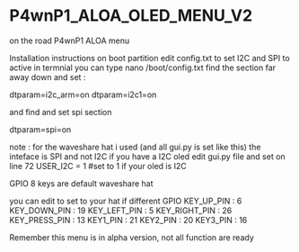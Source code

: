 # P4wnP1_ALOA_OLED_MENU_V2
on the road P4wnP1 ALOA menu 

Installation instructions 
on boot partition edit config.txt to set I2C and SPI to active
in termnial you can type 
nano /boot/config.txt
find the section far away down and set : 

dtparam=i2c_arm=on
dtparam=i2c1=on

and find and set spi section 

dtparam=spi=on

note : for the waveshare hat i used (and all gui.py is set like this) the inteface is SPI and not I2C
if you have a I2C oled edit gui.py file and set on line 72
USER_I2C = 1 #set to 1 if your oled is I2C

GPIO 8 keys are default waveshare hat

you can edit to set to your hat if different
GPIO
KEY_UP_PIN     : 6 
KEY_DOWN_PIN   : 19
KEY_LEFT_PIN   : 5
KEY_RIGHT_PIN  : 26
KEY_PRESS_PIN  : 13
KEY1_PIN       : 21
KEY2_PIN       : 20 
KEY3_PIN       : 16

Remember this menu is in alpha version, not all function are ready 

